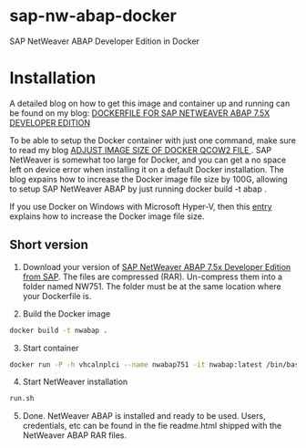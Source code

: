 # sap-nw-abap-docker
SAP NetWeaver ABAP Developer Edition in Docker

# Installation

A detailed blog on how to get this image and container up and running can be found on my blog: [DOCKERFILE FOR SAP NETWEAVER ABAP 7.5X DEVELOPER EDITION](https://www.itsfullofstars.de/2017/09/dockerfile-for-sap-netweaver-abap-7-5x-developer-edition/)

To be able to setup the Docker container with just one command, make sure to read my blog [ADJUST IMAGE SIZE OF DOCKER QCOW2 FILE
](https://www.itsfullofstars.de/2017/12/adjust-the-image-size-of-docker/). SAP NetWeaver is somewhat too large for Docker, and you can get a no space left on device error when installing it on a default Docker installation. The blog expains how to increase the Docker image file size by 100G, allowing to setup SAP NetWeaver ABAP by just running docker build -t abap .

If you use Docker on Windows with Microsoft Hyper-V, then this [entry](https://forums.docker.com/t/manage-host-disk-volume-size/37438/2) explains how to increase the Docker image file size.

## Short version

1. Download your version of [SAP NetWeaver ABAP 7.5x Developer Edition from SAP](https://tools.hana.ondemand.com/#abap). The files are compressed (RAR). Un-compress them into a folder named NW751. The folder must be at the same location where your Dockerfile is.

2. Build the Docker image

```sh
docker build -t nwabap .
```

3. Start container

```sh
docker run -P -h vhcalnplci --name nwabap751 -it nwabap:latest /bin/bash
```

4. Start NetWeaver installation

```sh
run.sh
```

5. Done. NetWeaver ABAP is installed and ready to be used. Users, credentials, etc can be found in the fie readme.html shipped with the NetWeaver ABAP RAR files.
